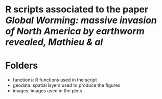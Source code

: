 # R scripts associated to the paper *Global Worming: massive invasion of North America by earthworm revealed, Mathieu & al*  


# Folders
- functions: R functions used in the script
- geodata: spatial layers used to produce the figures
- images: images used in the plots




